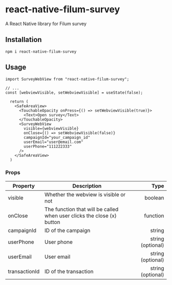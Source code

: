 # react-native-filum-survey

A React Native library for Filum survey

## Installation

```
npm i react-native-filum-survey
```

## Usage

```
import SurveyWebView from "react-native-filum-survey";

// ...
const [webviewVisible, setWebviewVisible] = useState(false);

  return (
    <SafeAreaView>
      <TouchableOpacity onPress={() => setWebviewVisible(true)}>
        <Text>Open survey</Text>
      </TouchableOpacity>
      <SurveyWebView
        visible={webviewVisible}
        onClose={() => setWebviewVisible(false)}
        campaignId="your_campaign_id"
        userEmail="user@email.com"
        userPhone="111222333"
      />
    </SafeAreaView>
  )
```

### Props

| Property      | Description                                                            |              Type |
| ------------- | ---------------------------------------------------------------------- | ----------------: |
| visible       | Whether the webview is visible or not                                  |           boolean |
| onClose       | The function that will be called when user clicks the close (x) button |          function |
| campaignId    | ID of the campaign                                                     |            string |
| userPhone     | User phone                                                             | string (optional) |
| userEmail     | User email                                                             | string (optional) |
| transactionId | ID of the transaction                                                  | string (optional) |
